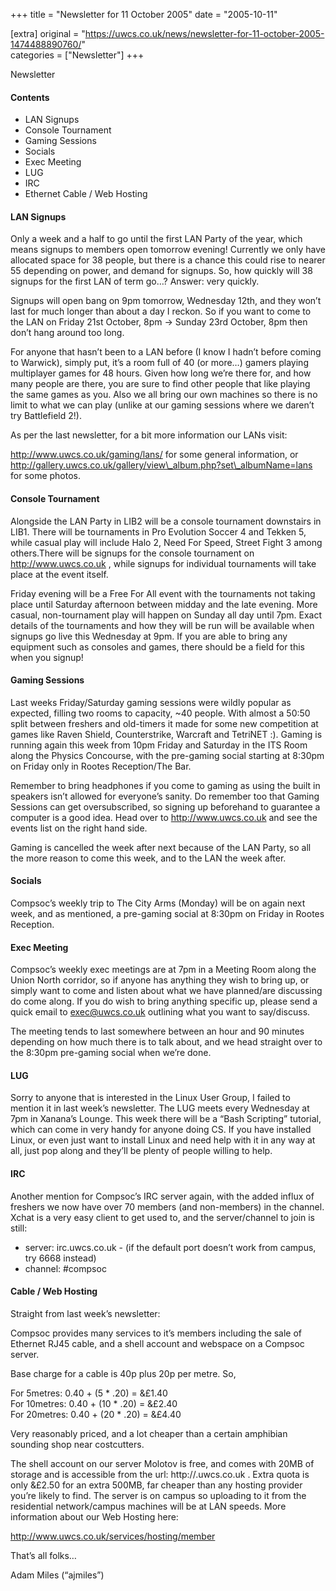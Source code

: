 +++
title = "Newsletter for 11 October 2005"
date = "2005-10-11"

[extra]
original = "https://uwcs.co.uk/news/newsletter-for-11-october-2005-1474488890760/"    
categories = ["Newsletter"]
+++

Newsletter

#### Contents

  - LAN Signups
  - Console Tournament
  - Gaming Sessions
  - Socials
  - Exec Meeting
  - LUG
  - IRC
  - Ethernet Cable / Web Hosting

#### LAN Signups

Only a week and a half to go until the first LAN Party of the year, which means signups to members open tomorrow evening\! Currently we only have allocated space for 38 people, but there is a chance this could rise to nearer 55 depending on power, and demand for signups. So, how quickly will 38 signups for the first LAN of term go…? Answer: very quickly.

Signups will open bang on 9pm tomorrow, Wednesday 12th, and they won’t last for much longer than about a day I reckon. So if you want to come to the LAN on Friday 21st October, 8pm -\> Sunday 23rd October, 8pm then don’t hang around too long.

For anyone that hasn’t been to a LAN before (I know I hadn’t before coming to Warwick), simply put, it’s a room full of 40 (or more…) gamers playing multiplayer games for 48 hours. Given how long we’re there for, and how many people are there, you are sure to find other people that like playing the same games as you. Also we all bring our own machines so there is no limit to what we can play (unlike at our gaming sessions where we daren’t try Battlefield 2\!).

As per the last newsletter, for a bit more information our LANs visit:

http://www.uwcs.co.uk/gaming/lans/ for some general information, or  
http://gallery.uwcs.co.uk/gallery/view\_album.php?set\_albumName=lans for some photos.

#### Console Tournament

Alongside the LAN Party in LIB2 will be a console tournament downstairs in LIB1. There will be tournaments in Pro Evolution Soccer 4 and Tekken 5, while casual play will include Halo 2, Need For Speed, Street Fight 3 among others.There will be signups for the console tournament on http://www.uwcs.co.uk , while signups for individual tournaments will take place at the event itself.

Friday evening will be a Free For All event with the tournaments not taking place until Saturday afternoon between midday and the late evening. More casual, non-tournament play will happen on Sunday all day until 7pm. Exact details of the tournaments and how they will be run will be available when signups go live this Wednesday at 9pm. If you are able to bring any equipment such as consoles and games, there should be a field for this when you signup\!

#### Gaming Sessions

Last weeks Friday/Saturday gaming sessions were wildly popular as expected, filling two rooms to capacity, \~40 people. With almost a 50:50 split between freshers and old-timers it made for some new competition at games like Raven Shield, Counterstrike, Warcraft and TetriNET :). Gaming is running again this week from 10pm Friday and Saturday in the ITS Room along the Physics Concourse, with the pre-gaming social starting at 8:30pm on Friday only in Rootes Reception/The Bar.

Remember to bring headphones if you come to gaming as using the built in speakers isn’t allowed for everyone’s sanity. Do remember too that Gaming Sessions can get oversubscribed, so signing up beforehand to guarantee a computer is a good idea. Head over to http://www.uwcs.co.uk and see the events list on the right hand side.

Gaming is cancelled the week after next because of the LAN Party, so all the more reason to come this week, and to the LAN the week after.

#### Socials

Compsoc’s weekly trip to The City Arms (Monday) will be on again next week, and as mentioned, a pre-gaming social at 8:30pm on Friday in Rootes Reception.

#### Exec Meeting

Compsoc’s weekly exec meetings are at 7pm in a Meeting Room along the Union North corridor, so if anyone has anything they wish to bring up, or simply want to come and listen about what we have planned/are discussing do come along. If you do wish to bring anything specific up, please send a quick email to exec@uwcs.co.uk outlining what you want to say/discuss.

The meeting tends to last somewhere between an hour and 90 minutes depending on how much there is to talk about, and we head straight over to the 8:30pm pre-gaming social when we’re done.

#### LUG

Sorry to anyone that is interested in the Linux User Group, I failed to mention it in last week’s newsletter. The LUG meets every Wednesday at 7pm in Xanana’s Lounge. This week there will be a “Bash Scripting” tutorial, which can come in very handy for anyone doing CS. If you have installed Linux, or even just want to install Linux and need help with it in any way at all, just pop along and they’ll be plenty of people willing to help.

#### IRC

Another mention for Compsoc’s IRC server again, with the added influx of freshers we now have over 70 members (and non-members) in the channel. Xchat is a very easy client to get used to, and the server/channel to join is still:

  - server: irc.uwcs.co.uk - (if the default port doesn’t work from campus, try 6668 instead)
  - channel: \#compsoc

#### Cable / Web Hosting

Straight from last week’s newsletter:

Compsoc provides many services to it’s members including the sale of Ethernet RJ45 cable, and a shell account and webspace on a Compsoc server.

Base charge for a cable is 40p plus 20p per metre. So,

For 5metres: 0.40 + (5 \* .20) = &£1.40  
For 10metres: 0.40 + (10 \* .20) = &£2.40  
For 20metres: 0.40 + (20 \* .20) = &£4.40

Very reasonably priced, and a lot cheaper than a certain amphibian sounding shop near costcutters.

The shell account on our server Molotov is free, and comes with 20MB of storage and is accessible from the url: http://.uwcs.co.uk . Extra quota is only &£2.50 for an extra 500MB, far cheaper than any hosting provider you’re likely to find. The server is on campus so uploading to it from the residential network/campus machines will be at LAN speeds. More information about our Web Hosting here:

http://www.uwcs.co.uk/services/hosting/member

That’s all folks…

Adam Miles (“ajmiles”)
